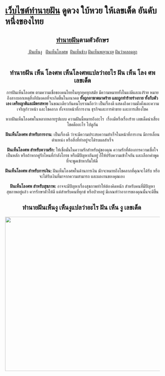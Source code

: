 <h1 class="elementor-heading-title elementor-size-default"><a href="https://www.baihuayruay.com/">เว็บไซต์ทำนายฝัน</a>&nbsp;ดูดวง ใบ้หวย ให้เลขเด็ด อันดับหนึ่งของไทย</h1>
<section class="elementor-section elementor-inner-section elementor-element elementor-element-4477d6c elementor-section-boxed elementor-section-height-default elementor-section-height-default" data-id="4477d6c" data-element_type="section">
<div class="elementor-container elementor-column-gap-default">
<div class="elementor-column elementor-col-100 elementor-inner-column elementor-element elementor-element-91454a1" data-id="91454a1" data-element_type="column">
<div class="elementor-widget-wrap elementor-element-populated">
<div class="elementor-element elementor-element-02d49bd elementor-widget elementor-widget-heading" data-id="02d49bd" data-element_type="widget" data-widget_type="heading.default">
<div class="elementor-widget-container">
<h2 class="elementor-heading-title elementor-size-default" style="text-align: center;"><a href="https://www.baihuayruay.com/">ทำนายฝัน</a>ตามตัวอักษร</h2>
</div>
</div>
</div>
</div>
</div>
</section>
<section class="elementor-section elementor-inner-section elementor-element elementor-element-9f4791b elementor-section-boxed elementor-section-height-default elementor-section-height-default" data-id="9f4791b" data-element_type="section">
<div class="elementor-container elementor-column-gap-default" style="text-align: center;"><a href="https://www.baihuayruay.com/%e0%b8%97%e0%b8%b3%e0%b8%99%e0%b8%b2%e0%b8%a2%e0%b8%9d%e0%b8%b1%e0%b8%99/%e0%b8%9d%e0%b8%b1%e0%b8%99%e0%b8%a7%e0%b9%88%e0%b8%b2%e0%b9%80%e0%b8%ab%e0%b9%87%e0%b8%99%e0%b8%87%e0%b8%b9/">&nbsp;ฝันเห็นงู</a>&nbsp; &nbsp;<a href="https://www.baihuayruay.com/%e0%b8%97%e0%b8%b3%e0%b8%99%e0%b8%b2%e0%b8%a2%e0%b8%9d%e0%b8%b1%e0%b8%99/%e0%b8%97%e0%b8%b3%e0%b8%99%e0%b8%b2%e0%b8%a2%e0%b8%9d%e0%b8%b1%e0%b8%99%e0%b9%80%e0%b8%ab%e0%b9%87%e0%b8%99%e0%b9%82%e0%b8%a5%e0%b8%87%e0%b8%a8%e0%b8%9e/">ฝันเห็นโลงศพ</a>&nbsp;&nbsp;<a href="https://www.baihuayruay.com/%e0%b8%97%e0%b8%b3%e0%b8%99%e0%b8%b2%e0%b8%a2%e0%b8%9d%e0%b8%b1%e0%b8%99/%e0%b8%9d%e0%b8%b1%e0%b8%99%e0%b9%80%e0%b8%ab%e0%b9%87%e0%b8%99%e0%b8%8a%e0%b9%89%e0%b8%b2%e0%b8%87/">ฝันเห็นช้าง</a>&nbsp;<a href="https://www.baihuayruay.com/%e0%b8%97%e0%b8%b3%e0%b8%99%e0%b8%b2%e0%b8%a2%e0%b8%9d%e0%b8%b1%e0%b8%99/%e0%b8%9d%e0%b8%b1%e0%b8%99%e0%b9%80%e0%b8%ab%e0%b9%87%e0%b8%99%e0%b8%9e%e0%b8%8d%e0%b8%b2%e0%b8%99%e0%b8%b2%e0%b8%84/">ฝันเห็นพญานาญ</a>&nbsp;<a href="https://www.baihuayruay.com/%e0%b8%97%e0%b8%b3%e0%b8%99%e0%b8%b2%e0%b8%a2%e0%b8%9d%e0%b8%b1%e0%b8%99/%e0%b8%9d%e0%b8%b1%e0%b8%99%e0%b8%a7%e0%b9%88%e0%b8%b2%e0%b8%84%e0%b8%a5%e0%b8%ad%e0%b8%94%e0%b8%a5%e0%b8%b9%e0%b8%81/">ฝันว่าคลอดลูก</a></div>
<div class="elementor-container elementor-column-gap-default" style="text-align: center;">
<section class="elementor-section elementor-top-section elementor-element elementor-element-0c74361 elementor-section-boxed elementor-section-height-default elementor-section-height-default" data-id="0c74361" data-element_type="section">
<div class="elementor-container elementor-column-gap-default">&nbsp;</div>
</section>
<section class="elementor-section elementor-top-section elementor-element elementor-element-134b875 elementor-section-boxed elementor-section-height-default elementor-section-height-default" data-id="134b875" data-element_type="section">
<div class="elementor-container elementor-column-gap-default">
<div class="elementor-column elementor-col-100 elementor-top-column elementor-element elementor-element-8b6e46d" data-id="8b6e46d" data-element_type="column">
<div class="elementor-widget-wrap elementor-element-populated">
<section class="elementor-section elementor-inner-section elementor-element elementor-element-370db8b elementor-section-boxed elementor-section-height-default elementor-section-height-default" data-id="370db8b" data-element_type="section">
<div class="elementor-container elementor-column-gap-default">
<div class="elementor-column elementor-col-33 elementor-inner-column elementor-element elementor-element-70c15cc" data-id="70c15cc" data-element_type="column">
<div class="elementor-widget-wrap elementor-element-populated">
<div class="elementor-element elementor-element-559f1fd elementor-widget elementor-widget-text-editor" data-id="559f1fd" data-element_type="widget" data-widget_type="text-editor.default">
<div class="elementor-widget-container">
<h2 class="elementor-heading-title elementor-size-default">ทำนายฝัน เห็น โลงศพ เห็นโลงศพแปลว่าอะไร ฝัน เห็น โลง ศพ เลขเด็ด</h2>
<p>การฝันเห็นโลงศพ ตามความเชื่อของคนไทยในทุกยุคทุกสมัย มีความหมายทั้งในแง่ดีและแง่ร้าย หมายถึงลางบอกเหตุสิ่งอัปมงคลที่จะเกิดขึ้นในอนาคต<strong>&nbsp;ทั้งถูกอาฆาตมาดร้าย และถูกทำร้ายร่างกาย ทั้งกับตัวเอง เครือญาติและมิตรสหาย&nbsp;</strong>ในขณะเดียวกันคนโบราณถือว่า เป็นเรื่องดี แสดงถึงความมั่งคั่งและความเจริญก้าวหน้า และโชคลาภ ทั้งจากหน้าที่การงาน ธุรกิจและการค้าขาย และการเสี่ยงโชค</p>
<p>หากฝันเห็นโลงศพในหลากหลายรูปแบบ ความฝันนี้หมายถึงอะไร&nbsp; เรื่องดีหรือเรื่องร้าย เลขเด็ดน่าเสี่ยงโชคคืออะไร ไปดูกัน</p>
<p><strong>ฝันเห็นโลงศพ สำหรับการงาน:</strong>&nbsp;เป็นเรื่องดี ว่าจะมีความประสบความสำเร็จในหน้าที่การงาน มีการเลื่อนตำแหน่ง หรือสิ่งที่ทำอยู่จะได้รบผลสำเร็จ</p>
<p><strong>ฝันเห็นโลงศพ สำหรับความรัก:</strong>&nbsp;ให้เชื่อมั่นในความรักสำหรับคู่ของคุณ ความรักที่ต้องการความเชื่อใจเป็นหลัก หรือถ้าหากคู่รักไหนที่กำลังโกรธ หรือมีปัญหากันอยู่ ก็ให้ปรับความเข้าใจกัน และเลือกคำพูดที่จะพูดเข้าหากันให้ดี&nbsp;</p>
<p><strong>ฝันเห็นโลงศพ สำหรับการเงิน:&nbsp;</strong>ฝันเห็นโลงศพในด้านการเงิน มักจะหมายถึงโชคลาภที่คุณจะได้รับ หรือจะได้รับเงินที่มาจากความสามารถ และผลงานของคุณเอง&nbsp;</p>
<p><strong>ฝันเห็นโลงศพ สำหรับสุขภาพ:</strong>&nbsp;อาจจะมีปัญหาเรื่องสุขภาพทำให้ต้องคิดหนัก สำหรับคนที่มีปัญหาสุขภาพอยู่แล้ว ควรรักษาตัวให้ดี แต่สำหรับคนที่ทุกข์ หรือป่วยอยู่ มีเกณฑ์ว่าอาการของคุณนั้นจะดีขึ้น</p>
<h2 class="elementor-heading-title elementor-size-default">ทำนายฝันเห็นงู เห็นงูแปลว่าอะไร ฝัน เห็น งู เลขเด็ด&nbsp;</h2>
<p style="text-align: center;"><img src="https://www.baihuayruay.com/wp-content/uploads/2022/07/Untitled-design-5.png" alt="" width="800" height="500" /></p>
</div>
</div>
</div>
</div>
</div>
</section>
</div>
</div>
</div>
</section>
</div>
</section>
